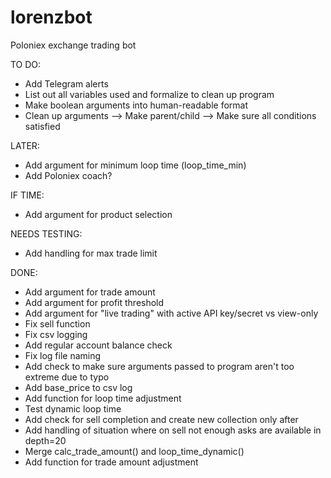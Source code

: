 # lorenzbot
Poloniex exchange trading bot

TO DO:
- Add Telegram alerts
- List out all variables used and formalize to clean up program
- Make boolean arguments into human-readable format
- Clean up arguments --> Make parent/child --> Make sure all conditions satisfied

LATER:
- Add argument for minimum loop time (loop_time_min)
- Add Poloniex coach?

IF TIME:
- Add argument for product selection

NEEDS TESTING:
- Add handling for max trade limit

DONE:
- Add argument for trade amount
- Add argument for profit threshold
- Add argument for "live trading" with active API key/secret vs view-only
- Fix sell function
- Fix csv logging
- Add regular account balance check
- Fix log file naming
- Add check to make sure arguments passed to program aren't too extreme due to typo
- Add base_price to csv log
- Add function for loop time adjustment
- Test dynamic loop time
- Add check for sell completion and create new collection only after
- Add handling of situation where on sell not enough asks are available in depth=20
- Merge calc_trade_amount() and loop_time_dynamic()
- Add function for trade amount adjustment